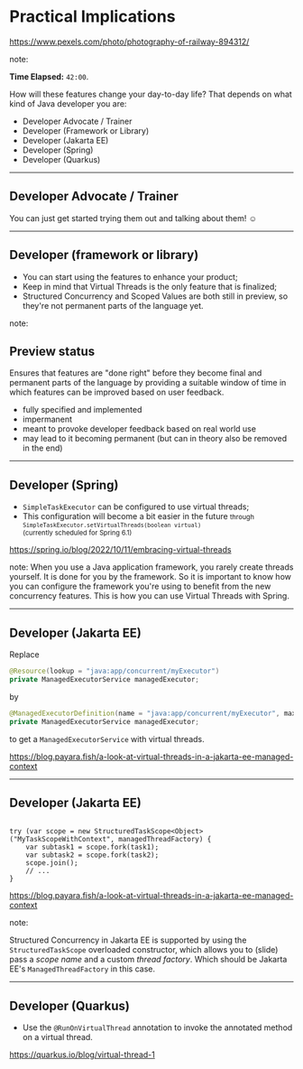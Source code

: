 <!-- .slide: data-background="img/background/upcoming-station.jpg" data-background-color="black" data-background-opacity="0.5"-->

# Practical Implications  <!-- .element: class="stroke" -->

<https://www.pexels.com/photo/photography-of-railway-894312/> <!-- .element: class="attribution" -->

note:

**Time Elapsed:** `42:00`.

How will these features change your day-to-day life?
That depends on what kind of Java developer you are:

* Developer Advocate / Trainer
* Developer (Framework or Library)
* Developer (Jakarta EE)
* Developer (Spring)
* Developer (Quarkus)

---

## Developer Advocate / Trainer

You can just get started trying them out and talking about them! ☺️

---

## Developer (framework or library)

* You can start using the features to enhance your product; <!-- .element: class="fragment fade-in-then-semi-out" -->
* Keep in mind that Virtual Threads is the only feature that is finalized; <!-- .element: class="fragment fade-in-then-semi-out" -->
* Structured Concurrency and Scoped Values are both still in preview, so they're not permanent parts of the language yet. <!-- .element: class="fragment fade-in-then-semi-out" -->

note:

## Preview status

Ensures that features are "done right" before they become final and permanent parts of the language by providing a suitable window of time in which features can be improved based on user feedback.

* fully specified and implemented
* impermanent
* meant to provoke developer feedback based on real world use
* may lead to it becoming permanent (but can in theory also be removed in the end)

---

<!-- .slide: data-background-color="#222" -->

## Developer (Spring)

<ul>
    <li class="fragment fade-in-then-semi-out"><code>SimpleTaskExecutor</code> can be configured to use virtual threads;</li>
    <li class="fragment">This configuration will become a bit easier in the future
        <small>through <code>SimpleTaskExecutor.setVirtualThreads(boolean virtual)</code><br/>(currently scheduled for Spring 6.1)</small>
    </li>
</ul>

<https://spring.io/blog/2022/10/11/embracing-virtual-threads> <!-- .element: class="attribution" -->

note:
When you use a Java application framework, you rarely create threads yourself. 
It is done for you by the framework.
So it is important to know how you can configure the framework you're using to benefit from the new concurrency features.
This is how you can use Virtual Threads with Spring.

---

<!-- .slide: data-background-color="#222" -->

## Developer (Jakarta EE)

Replace 

```java
@Resource(lookup = "java:app/concurrent/myExecutor")
private ManagedExecutorService managedExecutor;
```
by

```java
@ManagedExecutorDefinition(name = "java:app/concurrent/myExecutor", maxAsync = 3, virtual = true)
private ManagedExecutorService managedExecutor;
```
to get a `ManagedExecutorService` with virtual threads.

<https://blog.payara.fish/a-look-at-virtual-threads-in-a-jakarta-ee-managed-context> <!-- .element: class="attribution" -->

---

<!-- .slide: data-background-color="#222" -->

## Developer (Jakarta EE)

<pre><code class="java stretch" data-trim data-line-numbers="1-6|1">
try (var scope = new StructuredTaskScope&lt;Object&gt;("MyTaskScopeWithContext", managedThreadFactory) {
    var subtask1 = scope.fork(task1);
    var subtask2 = scope.fork(task2);
    scope.join();
    // ...
}
</code></pre>

<a href="https://blog.payara.fish/a-look-at-virtual-threads-in-a-jakarta-ee-managed-context" class="attribution">https://blog.payara.fish/a-look-at-virtual-threads-in-a-jakarta-ee-managed-context</a>

note:

Structured Concurrency in Jakarta EE is supported by using the `StructuredTaskScope` overloaded constructor, which allows you to (slide) pass a *scope name* and a custom *thread factory*.
Which should be Jakarta EE's `ManagedThreadFactory` in this case.

---

<!-- .slide: data-background-color="#222" -->

## Developer (Quarkus)

<ul>
    <li class="fragment fade-in-then-semi-out">Use the <code>@RunOnVirtualThread</code> annotation to invoke the annotated method on a virtual thread.</li>
</ul>

<https://quarkus.io/blog/virtual-thread-1> <!-- .element: class="attribution" -->

